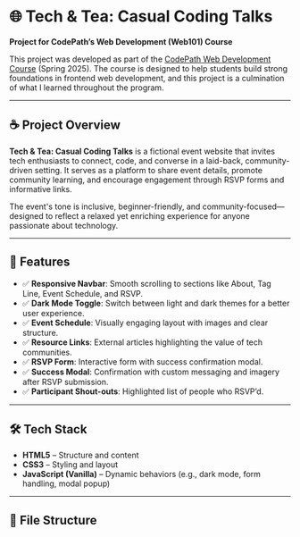 # 🌐 Tech & Tea: Casual Coding Talks

**Project for CodePath’s Web Development (Web101) Course**

This project was developed as part of the [CodePath Web Development Course](https://www.codepath.org/) (Spring 2025). The course is designed to help students build strong foundations in frontend web development, and this project is a culmination of what I learned throughout the program.

---

## ☕ Project Overview

**Tech & Tea: Casual Coding Talks** is a fictional event website that invites tech enthusiasts to connect, code, and converse in a laid-back, community-driven setting. It serves as a platform to share event details, promote community learning, and encourage engagement through RSVP forms and informative links.

The event's tone is inclusive, beginner-friendly, and community-focused—designed to reflect a relaxed yet enriching experience for anyone passionate about technology.

---

## 🔧 Features

- ✅ **Responsive Navbar**: Smooth scrolling to sections like About, Tag Line, Event Schedule, and RSVP.
- ✅ **Dark Mode Toggle**: Switch between light and dark themes for a better user experience.
- ✅ **Event Schedule**: Visually engaging layout with images and clear structure.
- ✅ **Resource Links**: External articles highlighting the value of tech communities.
- ✅ **RSVP Form**: Interactive form with success confirmation modal.
- ✅ **Success Modal**: Confirmation with custom messaging and imagery after RSVP submission.
- ✅ **Participant Shout-outs**: Highlighted list of people who RSVP’d.

---

## 🛠️ Tech Stack

- **HTML5** – Structure and content
- **CSS3** – Styling and layout
- **JavaScript (Vanilla)** – Dynamic behaviors (e.g., dark mode, form handling, modal popup)

---

## 📁 File Structure

